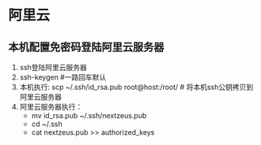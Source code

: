 # 阿里云

## 本机配置免密码登陆阿里云服务器

1. ssh登陆阿里云服务器
2. ssh-keygen #一路回车默认
3. 本机执行: scp ~/.ssh/id_rsa.pub root@host:/root/ # 将本机ssh公钥拷贝到阿里云服务器
4. 阿里云服务器执行：
    - mv id_rsa.pub ~/.ssh/nextzeus.pub
    - cd ~/.ssh
    - cat nextzeus.pub >> authorized_keys